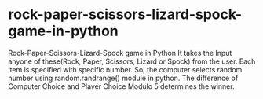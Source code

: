 # rock-paper-scissors-lizard-spock-game-in-python
Rock-Paper-Scissors-Lizard-Spock game in Python
It takes the Input anyone of these(Rock, Paper, Scissors, Lizard or Spock) from the user. Each item is specified with specific number. So, the computer selects random number using random.randrange() module in python. 
The difference of Computer Choice and Player Choice Modulo 5 determines the winner. 
